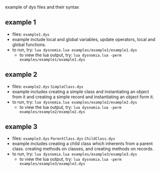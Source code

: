 example of dys files and their syntax

## example 1
- files: ``example1.dys``
- example include local and global variables, update operators, local and global functions.
- to run, try: ``lua dysnomia.lua examples/example1/example1.dys``
  - to view the lua output, try: ``lua dysnomia.lua -perm examples/example1/example1.dys``

## example 2
- files: ``example2.dys`` ``SimpleClass.dys``
- example includes creating a simple class and instantiating an object from it and creating a simple record and instantiating an object form it.
- to run, try: ``lua dysnomia.lua examples/example2/example2.dys``
  - to view the lua output, try: ``lua dysnomia.lua -perm examples/example2/example2.dys``

## example 3
- files: ``example3.dys`` ``ParentClass.dys`` ``ChildClass.dys``
- example includes creating a child class which inherents from a parent class. creating methods on classes, and creating methods on records.
- to run, try: ``lua dysnomia.lua examples/example3/example3.dys``
  - to view the lua output, try: ``lua dysnomia.lua -perm examples/example3/example3.dys``
